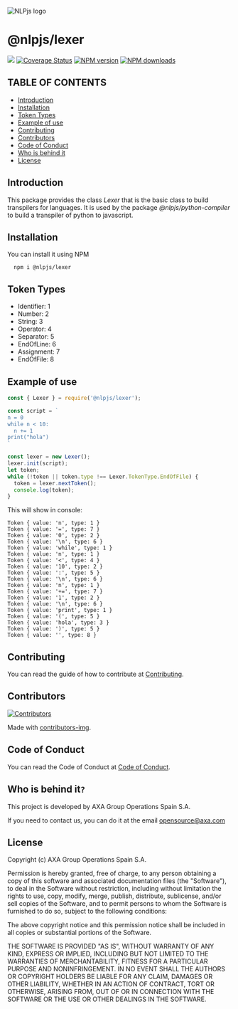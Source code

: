![NLPjs logo](../../screenshots/nlplogo.gif)

# @nlpjs/lexer

[![](https://github.com/axa-group/nlp.js/actions/workflows/node.js.yml/badge.svg?branch=master)](https://github.com/axa-group/nlp.js/actions/workflows/node.js.yml)
[![Coverage Status](https://coveralls.io/repos/github/axa-group/nlp.js/badge.svg?branch=master)](https://coveralls.io/github/axa-group/nlp.js?branch=master)
[![NPM version](https://img.shields.io/npm/v/node-nlp.svg?style=flat)](https://www.npmjs.com/package/node-nlp)
[![NPM downloads](https://img.shields.io/npm/dm/node-nlp.svg?style=flat)](https://www.npmjs.com/package/node-nlp)

## TABLE OF CONTENTS

<!--ts-->

- [Introduction](#introduction)
- [Installation](#installation)
- [Token Types](#token-types)
- [Example of use](#example-of-use)
- [Contributing](#contributing)
- [Contributors](#contributors)
- [Code of Conduct](#code-of-conduct)
- [Who is behind it](#who-is-behind-it)
- [License](#license.md)

<!--te-->


## Introduction

This package provides the class _Lexer_ that is the basic class to build transpilers for languages. It is used by the package _@nlpjs/python-compiler_ to build a transpiler of python to javascript.

## Installation

You can install it using NPM

```shell
  npm i @nlpjs/lexer
```

## Token Types
- Identifier: 1
- Number: 2
- String: 3
- Operator: 4
- Separator: 5
- EndOfLine: 6
- Assignment: 7
- EndOfFile: 8

## Example of use

```javascript
const { Lexer } = require('@nlpjs/lexer');

const script = `
n = 0
while n < 10:
  n += 1
print("hola")
`

const lexer = new Lexer();
lexer.init(script);
let token;
while (!token || token.type !== Lexer.TokenType.EndOfFile) {
  token = lexer.nextToken();
  console.log(token);
}
```

This will show in console:

```shell
Token { value: 'n', type: 1 }
Token { value: '=', type: 7 }
Token { value: '0', type: 2 }
Token { value: '\n', type: 6 }
Token { value: 'while', type: 1 }
Token { value: 'n', type: 1 }
Token { value: '<', type: 4 }
Token { value: '10', type: 2 }
Token { value: ':', type: 5 }
Token { value: '\n', type: 6 }
Token { value: 'n', type: 1 }
Token { value: '+=', type: 7 }
Token { value: '1', type: 2 }
Token { value: '\n', type: 6 }
Token { value: 'print', type: 1 }
Token { value: '(', type: 5 }
Token { value: 'hola', type: 3 }
Token { value: ')', type: 5 }
Token { value: '', type: 8 }
```

## Contributing

You can read the guide of how to contribute at [Contributing](../../CONTRIBUTING.md).

## Contributors

[![Contributors](https://contributors-img.firebaseapp.com/image?repo=axa-group/nlp.js)](https://github.com/axa-group/nlp.js/graphs/contributors)

Made with [contributors-img](https://contributors-img.firebaseapp.com).

## Code of Conduct

You can read the Code of Conduct at [Code of Conduct](../../CODE_OF_CONDUCT.md).

## Who is behind it`?`

This project is developed by AXA Group Operations Spain S.A.

If you need to contact us, you can do it at the email opensource@axa.com

## License

Copyright (c) AXA Group Operations Spain S.A.

Permission is hereby granted, free of charge, to any person obtaining
a copy of this software and associated documentation files (the
"Software"), to deal in the Software without restriction, including
without limitation the rights to use, copy, modify, merge, publish,
distribute, sublicense, and/or sell copies of the Software, and to
permit persons to whom the Software is furnished to do so, subject to
the following conditions:

The above copyright notice and this permission notice shall be
included in all copies or substantial portions of the Software.

THE SOFTWARE IS PROVIDED "AS IS", WITHOUT WARRANTY OF ANY KIND,
EXPRESS OR IMPLIED, INCLUDING BUT NOT LIMITED TO THE WARRANTIES OF
MERCHANTABILITY, FITNESS FOR A PARTICULAR PURPOSE AND
NONINFRINGEMENT. IN NO EVENT SHALL THE AUTHORS OR COPYRIGHT HOLDERS BE
LIABLE FOR ANY CLAIM, DAMAGES OR OTHER LIABILITY, WHETHER IN AN ACTION
OF CONTRACT, TORT OR OTHERWISE, ARISING FROM, OUT OF OR IN CONNECTION
WITH THE SOFTWARE OR THE USE OR OTHER DEALINGS IN THE SOFTWARE.
